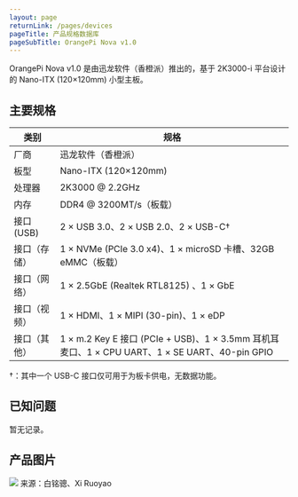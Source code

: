 ```yaml
---
layout: page
returnLink: /pages/devices
pageTitle: 产品规格数据库
pageSubTitle: OrangePi Nova v1.0
---
```



OrangePi Nova v1.0 是由迅龙软件（香橙派）推出的，基于 2K3000-i 平台设计的 Nano-ITX (120×120mm) 小型主板。

## 主要规格

| 类别 | 规格 |
|------|------|
| 厂商 | 迅龙软件（香橙派） |
| 板型 | Nano-ITX (120×120mm) |
| 处理器 | 2K3000 @ 2.2GHz |
| 内存 | DDR4 @ 3200MT/s（板载） |
| 接口 (USB)  | 2 × USB 3.0、2 × USB 2.0、2 × USB-C† |
| 接口（存储）| 1 × NVMe (PCIe 3.0 x4)、1 × microSD 卡槽、32GB eMMC（板载） |
| 接口（网络） | 1 × 2.5GbE (Realtek RTL8125) 、1 × GbE |
| 接口（视频） | 1 × HDMI、1 × MIPI (30-pin)、1 × eDP |
| 接口（其他） | 1 × m.2 Key E 接口 (PCIe + USB)、1 × 3.5mm 耳机耳麦口、1 × CPU UART、1 × SE UART、40-pin GPIO |

†：其中一个 USB-C 接口仅可用于为板卡供电，无数据功能。

## 已知问题

暂无记录。

## 产品图片

[![](/public/images/devices/opi-nova-v1.0.thumbnail.webp)](/public/images/devices/opi-nova-v1.0.webp)
来源：白铭骢、Xi Ruoyao

